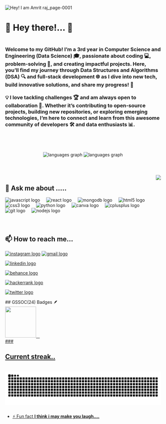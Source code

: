
![Hey! I am   Amrit raj_page-0001](https://github.com/user-attachments/assets/b6c84cf3-b0a3-42e6-90f7-ac05b92895c7)

###
  <h1 class="text-4xl font-bold mb-4 text-center animate-pulse">🌟 Hey there!... <span class="text-yellow-300"></span> 👋</h1>
 <h3 align="left"><br>Welcome to my GitHub! I’m a 3rd year in Computer Science and Engineering (Data Science) 🎓, passionate about coding 💻, problem-solving 🧩, and creating impactful projects. Here, you’ll find my journey through Data Structures and Algorithms (DSA) 🔍 and full-stack development 🌐 as I dive into new tech, build innovative solutions, and share my progress! 🚀<br><br>💡 I love tackling challenges 🏆 and am always open to collaboration 🤝. Whether it’s contributing to open-source projects, building new repositories, or exploring emerging technologies, I’m here to connect and learn from this awesome community of developers 🛠️ and data enthusiasts 📊.</h3>
<br>
<br>


###


<div align="center" class ="flex-justify-center">
  <img src="https://github-readme-stats.vercel.app/api?username=amritrajrajput&locale=en&hide_title=false&layout=compact&card_width=520&langs_count=4&theme=merko&hide_border=false" height="144" alt="languages graph"  />
  <img src="https://github-readme-stats.vercel.app/api/top-langs?username=amritrajrajput&locale=en&hide_title=false&layout=compact&card_width=320&langs_count=4&theme=merko&hide_border=false" height="144" alt="languages graph"  />
</div>

###
<br>
<br>
<img align="right" height="170" src="https://media3.giphy.com/media/v1.Y2lkPTc5MGI3NjExZnZ0YzZyMWxudGN3aHFxb2Nwdm1jZGx1M210c2wwNGNqNzdyazJsbiZlcD12MV9pbnRlcm5hbF9naWZfYnlfaWQmY3Q9Zw/ua7vVw9awZKWwLSYpW/giphy.webp"  />

###


<div align="left"><h2> 💬 Ask me about .....</h2>
  <img src="https://cdn.simpleicons.org/javascript/F7DF1E" height="30" alt="javascript logo"  />
  <img width="12" />
  <img src="https://cdn.jsdelivr.net/gh/devicons/devicon/icons/react/react-original.svg" height="30" alt="react logo"  />
  <img width="12" />
  <img src="https://cdn.jsdelivr.net/gh/devicons/devicon/icons/mongodb/mongodb-original.svg" height="30" alt="mongodb logo"  />
  <img width="12" />
  <img src="https://cdn.jsdelivr.net/gh/devicons/devicon/icons/html5/html5-original.svg" height="30" alt="html5 logo"  />
  <img width="12" />
  <img src="https://cdn.jsdelivr.net/gh/devicons/devicon/icons/css3/css3-original.svg" height="30" alt="css3 logo"  />
  <img width="12" />
  <img src="https://cdn.jsdelivr.net/gh/devicons/devicon/icons/python/python-original.svg" height="30" alt="python logo"  />
  <img width="12" />
  <img src="https://cdn.jsdelivr.net/gh/devicons/devicon/icons/canva/canva-original.svg" height="30" alt="canva logo"  />
  <img width="12" />
  <img src="https://cdn.jsdelivr.net/gh/devicons/devicon/icons/cplusplus/cplusplus-original.svg" height="30" alt="cplusplus logo"  />
  <img width="12" />
  <img src="https://cdn.jsdelivr.net/gh/devicons/devicon/icons/git/git-original.svg" height="30" alt="git logo"  />
  <img width="12" />
  <img src="https://cdn.jsdelivr.net/gh/devicons/devicon/icons/nodejs/nodejs-original.svg" height="30" alt="nodejs logo"  />
</div>

###
<br>

<div align="left">
  <h2>📫 How to reach me...</h2>
<a href="https://www.instagram.com/amrit_raj_rajput14/"><img src="https://img.shields.io/static/v1?message=Instagram&logo=instagram&label=&color=E4405F&logoColor=white&labelColor=&style=for-the-badge" height="35" alt="instagram logo"  /></a>
  <a href="">  <img src="https://img.shields.io/static/v1?message=Gmail&logo=gmail&label=&color=D14836&logoColor=white&labelColor=&style=for-the-badge" height="35" alt="gmail logo"  /></a>

  <a href="https://www.linkedin.com/in/amrit-raj-rajput-569547271/"> <img src="https://img.shields.io/static/v1?message=LinkedIn&logo=linkedin&label=&color=0077B5&logoColor=white&labelColor=&style=for-the-badge" height="35" alt="linkedin logo"  /></a>
 
  <a href=""> <img src="https://img.shields.io/static/v1?message=Behance&logo=behance&label=&color=1769ff&logoColor=white&labelColor=&style=for-the-badge" height="35" alt="behance logo"  /></a>
 
  <a href="https://www.hackerrank.com/profile/amritrajrajput14"> <img src="https://img.shields.io/static/v1?message=HackerRank&logo=hackerrank&label=&color=2EC866&logoColor=white&labelColor=&style=for-the-badge" height="35" alt="hackerrank logo"  /></a>
 
  <a href="https://x.com/AmritRajRa4312">  <img src="https://img.shields.io/static/v1?message=Twitter&logo=twitter&label=&color=1DA1F2&logoColor=white&labelColor=&style=for-the-badge" height="35" alt="twitter logo"  />
</a>

</div>
## GSSOC(24) Badges 🪶
<div style='display:flex; align-items:center; gap: 10px;' align='center'><a href="https://gssoc.girlscript.tech/leaderboard">
<img src="https://raw.githubusercontent.com/GSSoC24/Postman-Challenge/main/docs/assets/Postman%20White.png" width="100px" height="100px" />
  
</div>
###
<h2>Current streak..</h2>
<br clear="both">

<img src="https://raw.githubusercontent.com/amritrajrajput/amritrajrajput/output/snake.svg" alt="Snake animation" />

###


</body>






- ⚡ Fun fact **I think i may make you laugh....**<p></p>
